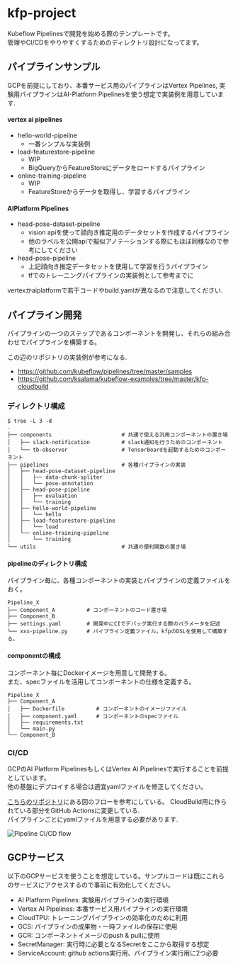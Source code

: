 # kfp-project

Kubeflow Pipelinesで開発を始める際のテンプレートです。  
管理やCI/CDをやりやすくするためのディレクトリ設計になってます。

## パイプラインサンプル

GCPを前提にしており、本番サービス用のパイプラインはVertex Pipelines, 実験用パイプラインはAI-Platform Pipelinesを使う想定で実装例を用意しています.

#### vertex ai pipelines
- hello-world-pipeilne
  - 一番シンプルな実装例
- load-featurestore-pipeline
  - WIP
  - BigQueryからFeatureStoreにデータをロードするパイプライン
- online-training-pipeline
  - WIP
  - FeatureStoreからデータを取得し、学習するパイプライン

#### AIPlatform Pipelines
- head-pose-dataset-pipeline
  - vision apiを使って顔向き推定用のデータセットを作成するパイプライン
  - 他のラベルを公開apiで擬似アノテーションする際にもほぼ同様なので参考にしてください
- head-pose-pipeline
  - 上記顔向き推定データセットを使用して学習を行うパイプライン
  - tfでのトレーニングパイプラインの実装例として参考までに

vertexかaiplatformで若干コードやbuild.yamlが異なるので注意してください.

## パイプライン開発

パイプラインの一つのステップであるコンポーネントを開発し、それらの組み合わせでパイプラインを構築する。

この辺のリポジトリの実装例が参考になる.
- https://github.com/kubeflow/pipelines/tree/master/samples
- https://github.com/ksalama/kubeflow-examples/tree/master/kfp-cloudbuild

### ディレクトリ構成

```
$ tree -L 3 -d
.
├── components                      # 共通で使える汎用コンポーネントの置き場
│   ├── slack-notification          # slack通知を行うためのコンポーネント
│   └── tb-observer                 # TensorBoardを起動するためのコンポーネント
├── pipelines                       # 各種パイプラインの実装
│   ├── head-pose-dataset-pipeline
│   │   ├── data-chunk-spliter
│   │   └── pose-annotation
│   ├── head-pose-pipeline
│   │   ├── evaluation
│   │   └── training
│   ├── hello-world-pipeline
│   │   └── hello
│   ├── load-featurestore-pipeline
│   │   └── load
│   └── online-training-pipeline
│       └── training
└── utils                           # 共通の便利関数の置き場
```

#### pipelineのディレクトリ構成
パイプライン毎に、各種コンポーネントの実装とパイプラインの定義ファイルをおく。

```
Pipeline_X
├── Component_A          # コンポーネントのコード置き場
├── Component_B
├── settings.yaml        # 開発中にCIでデバッグ実行する際のパラメータを記述
└── xxx-pipeline.py      # パイプライン定義ファイル。kfpのDSLを使用して構築する。
```

#### componentの構成
コンポーネント毎にDockerイメージを用意して開発する。  
また、specファイルを活用してコンポーネントの仕様を定義する。

```
Pipeline_X
├── Component_A
│   ├── Dockerfile          # コンポーネントのイメージファイル
│   ├── component.yaml      # コンポーネントのspecファイル
│   ├── requirements.txt
│   └── main.py
└── Component_B
```

### CI/CD

GCPのAI Platform PipelinesもしくはVertex AI Pipelinesで実行することを前提としています。  
他の基盤にデプロイする場合は適宜yamlファイルを修正してください。

[こちらのリポジトリ](https://github.com/ksalama/kubeflow-examples/tree/master/kfp-cloudbuild)にある図のフローを参考にしている。
CloudBuild用に作られている部分をGitHub Actionsに変更している.  
パイプラインごとにyamlファイルを用意する必要があります.

![Pipeline CI/CD flow](https://github.com/ksalama/kubeflow-examples/raw/master/kfp-cloudbuild/resources/cloudbuild-steps.png)

## GCPサービス

以下のGCPサービスを使うことを想定している。サンプルコードは既にこれらのサービスにアクセスするので事前に有効化してください。

- AI Platform Pipelines: 実験用パイプラインの実行環境
- Vertex AI Pipelines: 本番サービス用パイプラインの実行環境
- CloudTPU: トレーニングパイプラインの効率化のために利用
- GCS: パイプラインの成果物・一時ファイルの保存に使用
- GCR: コンポーネントイメージのpush & pullに使用
- SecretManager: 実行時に必要となるSecretをここから取得する想定
- ServiceAccount: github actions実行用、パイプライン実行用に2つ必要
